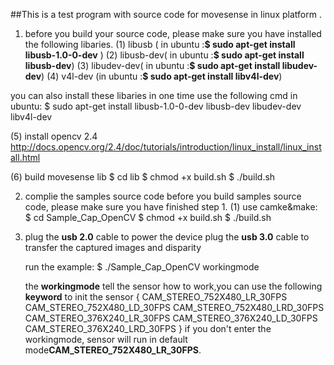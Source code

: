##This is a test program with source code for movesense in linux platform .

1. before you build your source code, please make sure you have installed the following libaries.
  (1) libusb  ( in ubuntu :**$ sudo apt-get install libusb-1.0-0-dev** )
  (2) libusb-dev( in ubuntu :**$ sudo apt-get install libusb-dev**) 
  (3) libudev-dev( in ubuntu :**$ sudo apt-get install libudev-dev**)
  (4) v4l-dev (in ubuntu :**$ sudo apt-get install libv4l-dev**)

  you can also install these libaries in one time use the following cmd in ubuntu:
		$ sudo apt-get install libusb-1.0-0-dev libusb-dev libudev-dev libv4l-dev

  (5) install opencv 2.4
    http://docs.opencv.org/2.4/doc/tutorials/introduction/linux_install/linux_install.html
	
  (6) build movesense lib
		$ cd lib
		$ chmod +x build.sh
		$ ./build.sh

2. complie the samples source code
  before you build samples source code, please make sure you have finished step 1.
  (1) use camke&make:
		$ cd Sample_Cap_OpenCV
		$ chmod +x build.sh
		$ ./build.sh

3. plug the **usb 2.0** cable to power the device
   plug the **usb 3.0** cable to transfer the captured images and disparity 
   
   run the example:
		$ ./Sample_Cap_OpenCV workingmode
   
   the **workingmode** tell the sensor how to work,you can use the following **keyword** to init the sensor
		{
		CAM_STEREO_752X480_LR_30FPS
		CAM_STEREO_752X480_LD_30FPS
		CAM_STEREO_752X480_LRD_30FPS
		CAM_STEREO_376X240_LR_30FPS
		CAM_STEREO_376X240_LD_30FPS
		CAM_STEREO_376X240_LRD_30FPS
		}
   if you don't enter the workingmode, sensor will run in default mode**CAM_STEREO_752X480_LR_30FPS**.
